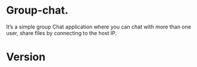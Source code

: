 # Group-chat.
 It’s a simple group Chat application where you can chat with more than one user, share files by connecting to the host IP.
 # Version
 
